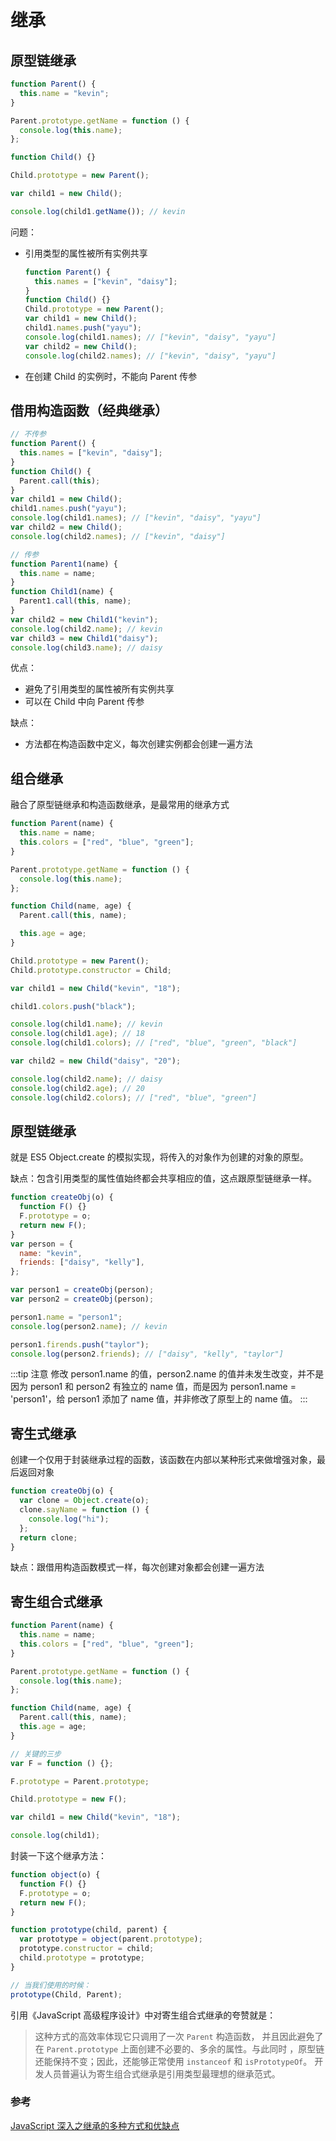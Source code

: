 # 继承

## 原型链继承

```javascript
function Parent() {
  this.name = "kevin";
}

Parent.prototype.getName = function () {
  console.log(this.name);
};

function Child() {}

Child.prototype = new Parent();

var child1 = new Child();

console.log(child1.getName()); // kevin
```

问题：

- 引用类型的属性被所有实例共享

  ```javascript
  function Parent() {
    this.names = ["kevin", "daisy"];
  }
  function Child() {}
  Child.prototype = new Parent();
  var child1 = new Child();
  child1.names.push("yayu");
  console.log(child1.names); // ["kevin", "daisy", "yayu"]
  var child2 = new Child();
  console.log(child2.names); // ["kevin", "daisy", "yayu"]
  ```

- 在创建 Child 的实例时，不能向 Parent 传参

## 借用构造函数（经典继承）

```javascript
// 不传参
function Parent() {
  this.names = ["kevin", "daisy"];
}
function Child() {
  Parent.call(this);
}
var child1 = new Child();
child1.names.push("yayu");
console.log(child1.names); // ["kevin", "daisy", "yayu"]
var child2 = new Child();
console.log(child2.names); // ["kevin", "daisy"]

// 传参
function Parent1(name) {
  this.name = name;
}
function Child1(name) {
  Parent1.call(this, name);
}
var child2 = new Child1("kevin");
console.log(child2.name); // kevin
var child3 = new Child1("daisy");
console.log(child3.name); // daisy
```

优点：

- 避免了引用类型的属性被所有实例共享
- 可以在 Child 中向 Parent 传参

缺点：

- 方法都在构造函数中定义，每次创建实例都会创建一遍方法

## 组合继承

融合了原型链继承和构造函数继承，是最常用的继承方式

```javascript
function Parent(name) {
  this.name = name;
  this.colors = ["red", "blue", "green"];
}

Parent.prototype.getName = function () {
  console.log(this.name);
};

function Child(name, age) {
  Parent.call(this, name);

  this.age = age;
}

Child.prototype = new Parent();
Child.prototype.constructor = Child;

var child1 = new Child("kevin", "18");

child1.colors.push("black");

console.log(child1.name); // kevin
console.log(child1.age); // 18
console.log(child1.colors); // ["red", "blue", "green", "black"]

var child2 = new Child("daisy", "20");

console.log(child2.name); // daisy
console.log(child2.age); // 20
console.log(child2.colors); // ["red", "blue", "green"]
```

## 原型链继承

就是 ES5 Object.create 的模拟实现，将传入的对象作为创建的对象的原型。

缺点：包含引用类型的属性值始终都会共享相应的值，这点跟原型链继承一样。

```javascript
function createObj(o) {
  function F() {}
  F.prototype = o;
  return new F();
}
var person = {
  name: "kevin",
  friends: ["daisy", "kelly"],
};

var person1 = createObj(person);
var person2 = createObj(person);

person1.name = "person1";
console.log(person2.name); // kevin

person1.firends.push("taylor");
console.log(person2.friends); // ["daisy", "kelly", "taylor"]
```

:::tip 注意
修改 person1.name 的值，person2.name 的值并未发生改变，并不是因为 person1 和 person2 有独立的 name 值，而是因为 person1.name = 'person1'，给 person1 添加了 name 值，并非修改了原型上的 name 值。
:::

## 寄生式继承

创建一个仅用于封装继承过程的函数，该函数在内部以某种形式来做增强对象，最后返回对象

```javascript
function createObj(o) {
  var clone = Object.create(o);
  clone.sayName = function () {
    console.log("hi");
  };
  return clone;
}
```

缺点：跟借用构造函数模式一样，每次创建对象都会创建一遍方法

## 寄生组合式继承

```javascript
function Parent(name) {
  this.name = name;
  this.colors = ["red", "blue", "green"];
}

Parent.prototype.getName = function () {
  console.log(this.name);
};

function Child(name, age) {
  Parent.call(this, name);
  this.age = age;
}

// 关键的三步
var F = function () {};

F.prototype = Parent.prototype;

Child.prototype = new F();

var child1 = new Child("kevin", "18");

console.log(child1);
```

封装一下这个继承方法：

```javascript
function object(o) {
  function F() {}
  F.prototype = o;
  return new F();
}

function prototype(child, parent) {
  var prototype = object(parent.prototype);
  prototype.constructor = child;
  child.prototype = prototype;
}

// 当我们使用的时候：
prototype(Child, Parent);
```

引用《JavaScript 高级程序设计》中对寄生组合式继承的夸赞就是：

> 这种方式的高效率体现它只调用了一次 `Parent` 构造函数，
> 并且因此避免了在 `Parent.prototype` 上面创建不必要的、多余的属性。与此同时
> ，原型链还能保持不变；因此，还能够正常使用 `instanceof` 和 `isPrototypeOf`。
> 开发人员普遍认为寄生组合式继承是引用类型最理想的继承范式。

### 参考

[JavaScript 深入之继承的多种方式和优缺点](https://github.com/mqyqingfeng/Blog/issues/16)
